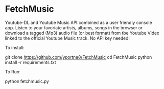 # FetchMusic
Youtube-DL and Youtube Music API combined as a user friendly console app. Listen to your favoriate artists, albums, songs in the browser or download a tagged (Mp3) audio file (or best format) from tbe Youtube Video linked to the official Youtube Music track. No API key needed!


To install:

git clone https://github.com/yportne8/FetchMusic
cd FetchMusic
python install -r requirements.txt


To Run:

python fetchmusic.py
